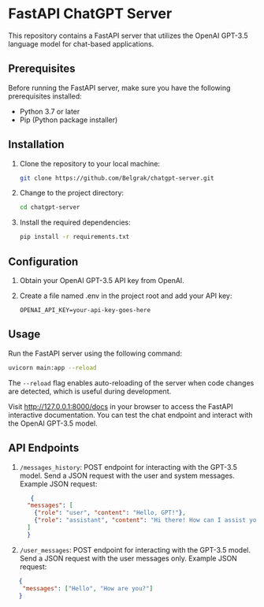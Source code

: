 # FastAPI ChatGPT Server

This repository contains a FastAPI server that utilizes the OpenAI GPT-3.5 language model for chat-based applications.

## Prerequisites

Before running the FastAPI server, make sure you have the following prerequisites installed:

- Python 3.7 or later
- Pip (Python package installer)

## Installation

1. Clone the repository to your local machine:

   ```bash
   git clone https://github.com/Belgrak/chatgpt-server.git
    ```

2. Change to the project directory:

   ```bash
   cd chatgpt-server
    ```
   
3. Install the required dependencies:

   ```bash
   pip install -r requirements.txt
    ```
   
## Configuration
1. Obtain your OpenAI GPT-3.5 API key from OpenAI.

2. Create a file named .env in the project root and add your API key:

   ```env
   OPENAI_API_KEY=your-api-key-goes-here
    ```
   
## Usage
Run the FastAPI server using the following command:

   ```bash
   uvicorn main:app --reload
   ```

The `--reload` flag enables auto-reloading of the server when code changes are detected, which is useful during development.

Visit http://127.0.0.1:8000/docs in your browser to access the FastAPI interactive documentation. You can test the chat endpoint and interact with the OpenAI GPT-3.5 model.

## API Endpoints
1. `/messages_history`: POST endpoint for interacting with the GPT-3.5 model. Send a JSON request with the user and system messages.
Example JSON request:

   ```json
      {
     "messages": [
       {"role": "user", "content": "Hello, GPT!"},
       {"role": "assistant", "content": "Hi there! How can I assist you today?"}
     ]
     }
   ```

2. `/user_messages`: POST endpoint for interacting with the GPT-3.5 model. Send a JSON request with the user messages only.
Example JSON request:

```json
   {
    "messages": ["Hello", "How are you?"]
   }
```